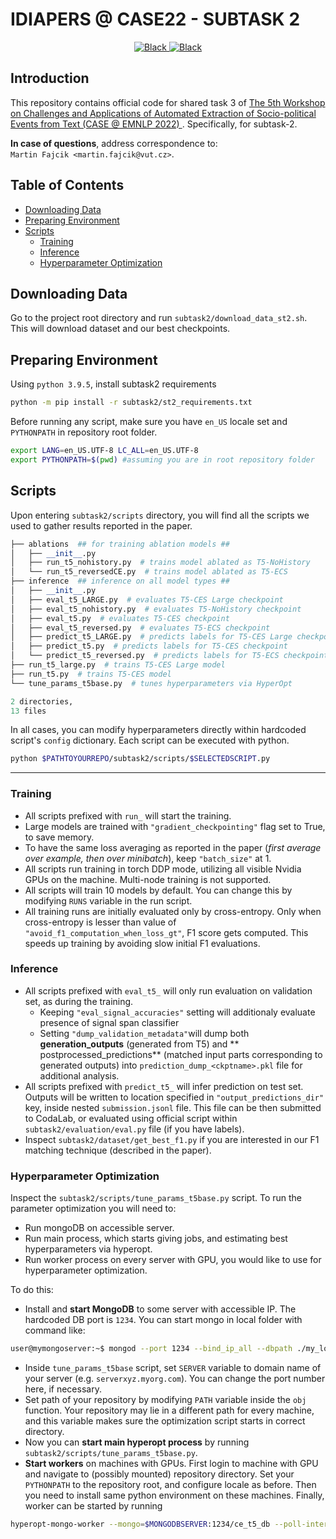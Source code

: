 # IDIAPERS @ CASE22 - SUBTASK 2

<p align="center">
    <a href="https://arxiv.org/abs/2209.03891">
        <img alt="Black" src="https://img.shields.io/badge/arXiv-2209.03891-b31b1b.svg">
    </a>
    <a href="https://github.com/psf/black">
        <img alt="Black" src="https://img.shields.io/badge/code%20style-black-000000.svg">
    </a>
</p>


## Introduction

This repository contains official code for shared task 3 of [The 5th Workshop on Challenges and Applications of Automated Extraction of Socio-political Events from Text (CASE @ EMNLP 2022) ](https://emw.ku.edu.tr/case-2022/). Specifically, for subtask-2. 


**In case of questions**, address correspondence to:  
`Martin Fajcik <martin.fajcik@vut.cz>`.

## Table of Contents
- [Downloading Data](#downloading-data)
- [Preparing Environment](#preparing-environment)
- [Scripts](#scripts)
  * [Training](#training)
  * [Inference](#inference)
  * [Hyperparameter Optimization](#hyperparameter-optimization)

## Downloading Data

Go to the project root directory and run `subtask2/download_data_st2.sh`. This will download dataset and our best
checkpoints.

## Preparing Environment

Using `python 3.9.5`, install subtask2 requirements

```bash
python -m pip install -r subtask2/st2_requirements.txt
```

Before running any script, make sure you have `en_US` locale set and `PYTHONPATH` in repository root folder.

```bash
export LANG=en_US.UTF-8 LC_ALL=en_US.UTF-8
export PYTHONPATH=$(pwd) #assuming you are in root repository folder
```

## Scripts

Upon entering `subtask2/scripts` directory, you will find all the scripts we used to gather results reported in the
paper.

```python
├── ablations  ## for training ablation models ##
│   ├── __init__.py
│   ├── run_t5_nohistory.py  # trains model ablated as T5-NoHistory
│   └── run_t5_reversedCE.py  # trains model ablated as T5-ECS
├── inference  ## inference on all model types ##
│   ├── __init__.py
│   ├── eval_t5_LARGE.py  # evaluates T5-CES Large checkpoint
│   ├── eval_t5_nohistory.py  # evaluates T5-NoHistory checkpoint
│   ├── eval_t5.py  # evaluates T5-CES checkpoint
│   ├── eval_t5_reversed.py  # evaluates T5-ECS checkpoint
│   ├── predict_t5_LARGE.py  # predicts labels for T5-CES Large checkpoint
│   ├── predict_t5.py  # predicts labels for T5-CES checkpoint
│   └── predict_t5_reversed.py  # predicts labels for T5-ECS checkpoint
├── run_t5_large.py  # trains T5-CES Large model
├── run_t5.py  # trains T5-CES model
└── tune_params_t5base.py  # tunes hyperparameters via HyperOpt

2 directories, 
13 files
```

In all cases, you can modify hyperparameters directly within hardcoded script's `config` dictionary. Each script can be
executed with python.

```bash
python $PATHTOYOURREPO/subtask2/scripts/$SELECTEDSCRIPT.py
```

---
### Training

* All scripts prefixed with `run_` will start the training.
* Large models are trained with `"gradient_checkpointing"` flag set to True, to save memory.
* To have the same loss averaging as reported in the paper (*first average over example, then over minibatch*),
  keep `"batch_size"` at 1.
* All scripts run training in torch DDP mode, utilizing all visible Nvidia GPUs on the machine. Multi-node training is
  not supported.
* All scripts will train 10 models by default. You can change this by modifying `RUNS` variable in the run script.
* All training runs are initially evaluated only by cross-entropy. Only when cross-entropy is lesser than value of `"avoid_f1_computation_when_loss_gt"`, F1 score gets computed. This speeds up training by avoiding slow initial F1 evaluations.
### Inference

* All scripts prefixed with `eval_t5_` will only run evaluation on validation set, as during the training.
    * Keeping `"eval_signal_accuracies"` setting will additionaly evaluate presence of signal span classifier
    * Setting `"dump_validation_metadata"`will dump both **generation_outputs** (generated from T5) and **
      postprocessed_predictions** (matched input parts corresponding to generated outputs)
      into `prediction_dump_<ckptname>.pkl` file for additional analysis.
* All scripts prefixed with `predict_t5_` will infer prediction on test set. Outputs will be written to location
  specified in `"output_predictions_dir"` key, inside nested `submission.jsonl` file. This file can be then submitted to
  CodaLab, or evaluated using official script within `subtask2/evaluation/eval.py` file (if you have labels).
* Inspect `subtask2/dataset/get_best_f1.py` if you are interested in our F1 matching technique (described in the paper).

### Hyperparameter Optimization
Inspect the `subtask2/scripts/tune_params_t5base.py` script. To run the parameter optimization you will need to:
* Run mongoDB on accessible server.
* Run main process, which starts giving jobs, and estimating best hyperparameters via hyperopt.
* Run worker process on every server with GPU, you would like to use for hyperparameter optimization.

To do this:
* Install and **start MongoDB** to some server with accessible IP. The hardcoded DB port is `1234`. You can start mongo in local folder with command like:
```bash
user@mymongoserver:~$ mongod --port 1234 --bind_ip_all --dbpath ./my_local_folder
```
* Inside `tune_params_t5base` script, set `SERVER` variable to domain name of your server (e.g. `serverxyz.myorg.com`). You can change the port number here, if necessary.
* Set path of your repository by modifying `PATH` variable inside the `obj` function. Your repository may lie in a different path for every machine, and this variable makes sure the optimization script starts in correct directory.
* Now you can **start main hyperopt process** by running `subtask2/scripts/tune_params_t5base.py`.
* **Start workers** on machines with GPUs. First login to machine with GPU and navigate to (possibly mounted) repository directory. Set your `PYTHONPATH` to the repository root, and configure locale as before. Then you need to install same python environment on these machines. Finally, worker can be started by running
```bash
hyperopt-mongo-worker --mongo=$MONGODBSERVER:1234/ce_t5_db --poll-interval=0.5
```
